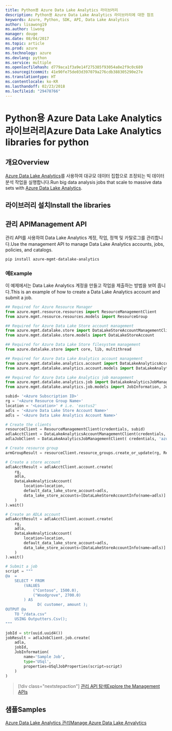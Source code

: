 ```yaml
---
title: Python용 Azure Data Lake Analytics 라이브러리
description: Python용 Azure Data Lake Analytics 라이브러리에 대한 참조
keywords: Azure, Python, SDK, API, Data Lake Analytics
author: lisawong19
ms.author: liwong
manager: douge
ms.date: 08/04/2017
ms.topic: article
ms.prod: azure
ms.technology: azure
ms.devlang: python
ms.service: multiple
ms.openlocfilehash: d779aca1f3a9e14f275385f93054a8e2f9c0c689
ms.sourcegitcommit: 41e90fe75de03d397079a276cdb388305290e27e
ms.translationtype: HT
ms.contentlocale: ko-KR
ms.lasthandoff: 02/23/2018
ms.locfileid: "29478766"
---
```

# <a name="azure-data-lake-analytics-libraries-for-python"></a><span data-ttu-id="15253-104">Python용 Azure Data Lake Analytics 라이브러리</span><span class="sxs-lookup"><span data-stu-id="15253-104">Azure Data Lake Analytics libraries for python</span></span>

## <a name="overview"></a><span data-ttu-id="15253-105">개요</span><span class="sxs-lookup"><span data-stu-id="15253-105">Overview</span></span>
<span data-ttu-id="15253-106">[Azure Data Lake Analytics](/azure/data-lake-analytics/data-lake-analytics-overview)를 사용하여 대규모 데이터 집합으로 조정되는 빅 데이터 분석 작업을 실행합니다.</span><span class="sxs-lookup"><span data-stu-id="15253-106">Run big data analysis jobs that scale to massive data sets with [Azure Data Lake Analytics](/azure/data-lake-analytics/data-lake-analytics-overview).</span></span>

## <a name="install-the-libraries"></a><span data-ttu-id="15253-107">라이브러리 설치</span><span class="sxs-lookup"><span data-stu-id="15253-107">Install the libraries</span></span>

## <a name="management-api"></a><span data-ttu-id="15253-108">관리 API</span><span class="sxs-lookup"><span data-stu-id="15253-108">Management API</span></span>
<span data-ttu-id="15253-109">관리 API를 사용하여 Data Lake Analytics 계정, 작업, 정책 및 카탈로그를 관리합니다.</span><span class="sxs-lookup"><span data-stu-id="15253-109">Use the management API to manage Data Lake Analytics accounts, jobs, policies, and catalogs.</span></span>

```bash
pip install azure-mgmt-datalake-analytics
```

### <a name="example"></a><span data-ttu-id="15253-110">예</span><span class="sxs-lookup"><span data-stu-id="15253-110">Example</span></span>
<span data-ttu-id="15253-111">이 예제에서는 Data Lake Analytics 계정을 만들고 작업을 제출하는 방법을 보여 줍니다.</span><span class="sxs-lookup"><span data-stu-id="15253-111">This is an example of how to create a Data Lake Analytics account and submit a job.</span></span> 

```python
## Required for Azure Resource Manager
from azure.mgmt.resource.resources import ResourceManagementClient
from azure.mgmt.resource.resources.models import ResourceGroup

## Required for Azure Data Lake Store account management
from azure.mgmt.datalake.store import DataLakeStoreAccountManagementClient
from azure.mgmt.datalake.store.models import DataLakeStoreAccount

## Required for Azure Data Lake Store filesystem management
from azure.datalake.store import core, lib, multithread

## Required for Azure Data Lake Analytics account management
from azure.mgmt.datalake.analytics.account import DataLakeAnalyticsAccountManagementClient
from azure.mgmt.datalake.analytics.account.models import DataLakeAnalyticsAccount, DataLakeStoreAccountInfo

## Required for Azure Data Lake Analytics job management
from azure.mgmt.datalake.analytics.job import DataLakeAnalyticsJobManagementClient
from azure.mgmt.datalake.analytics.job.models import JobInformation, JobState, USqlJobProperties

subid= '<Azure Subscription ID>'
rg = '<Azure Resource Group Name>'
location = '<Location>' # i.e. 'eastus2'
adls = '<Azure Data Lake Store Account Name>'
adls = '<Azure Data Lake Analytics Account Name>'

# Create the clients
resourceClient = ResourceManagementClient(credentials, subid)
adlaAcctClient = DataLakeAnalyticsAccountManagementClient(credentials, subid)
adlaJobClient = DataLakeAnalyticsJobManagementClient( credentials, 'azuredatalakeanalytics.net')

# Create resource group
armGroupResult = resourceClient.resource_groups.create_or_update(rg, ResourceGroup(location=location))

# Create a store account
adlaAcctResult = adlaAcctClient.account.create(
    rg,
    adla,
    DataLakeAnalyticsAccount(
        location=location,
        default_data_lake_store_account=adls,
        data_lake_store_accounts=[DataLakeStoreAccountInfo(name=adls)]
    )
).wait()

# Create an ADLA account
adlaAcctResult = adlaAcctClient.account.create(
    rg,
    adla,
    DataLakeAnalyticsAccount(
        location=location,
        default_data_lake_store_account=adls,
        data_lake_store_accounts=[DataLakeStoreAccountInfo(name=adls)]
    )
).wait()

# Submit a job
script = """
@a  = 
    SELECT * FROM 
        (VALUES
            ("Contoso", 1500.0),
            ("Woodgrove", 2700.0)
        ) AS 
              D( customer, amount );
OUTPUT @a
    TO "/data.csv"
    USING Outputters.Csv();
"""

jobId = str(uuid.uuid4())
jobResult = adlaJobClient.job.create(
    adla,
    jobId,
    JobInformation(
        name='Sample Job',
        type='USql',
        properties=USqlJobProperties(script=script)
    )
)
```

> [!div class="nextstepaction"]
> [<span data-ttu-id="15253-112">관리 API 탐색</span><span class="sxs-lookup"><span data-stu-id="15253-112">Explore the Management APIs</span></span>](/python/api/overview/azure/datalakeanalytics/management)

## <a name="samples"></a><span data-ttu-id="15253-113">샘플</span><span class="sxs-lookup"><span data-stu-id="15253-113">Samples</span></span>
[<span data-ttu-id="15253-114">Azure Data Lake Analytics 관리</span><span class="sxs-lookup"><span data-stu-id="15253-114">Manage Azure Data Lake Anyalytics</span></span>](https://docs.microsoft.com/azure/data-lake-analytics/data-lake-analytics-manage-use-python-sdk)